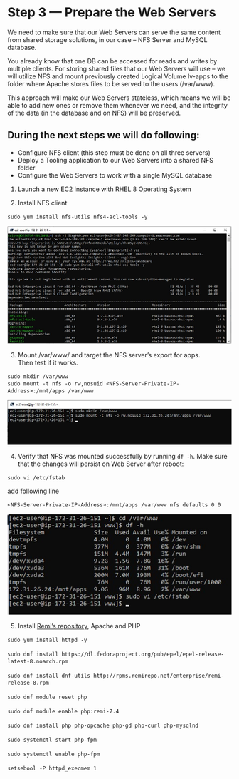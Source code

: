 # Step 3 — Prepare the Web Servers

We need to make sure that our Web Servers can serve the same content from shared storage solutions, in our case – NFS Server and MySQL
database.

You already know that one DB can be accessed for reads and writes by multiple clients. For storing shared files that our Web Servers
will use – we will utilize NFS and mount previously created Logical Volume lv-apps to the folder where Apache stores files to be served
to the users (/var/www).

This approach will make our Web Servers stateless, which means we will be able to add new ones or remove them whenever we need, and
the integrity of the data (in the database and on NFS) will be preserved.

## During the next steps we will do following:

- Configure NFS client (this step must be done on all three servers)
- Deploy a Tooling application to our Web Servers into a shared NFS folder
- Configure the Web Servers to work with a single MySQL database

1. Launch a new EC2 instance with RHEL 8 Operating System

2. Install NFS client

```
sudo yum install nfs-utils nfs4-acl-tools -y
```

![image](image/cl1.jpg)

3. Mount /var/www/ and target the NFS server’s export for apps.  
   Then test if it works.

```
sudo mkdir /var/www
sudo mount -t nfs -o rw,nosuid <NFS-Server-Private-IP-Address>:/mnt/apps /var/www
```

![image](image/mkdir2.jpg)

4. Verify that NFS was mounted successfully by running `df -h`. Make sure that the changes will persist on Web Server after reboot:

```
sudo vi /etc/fstab
```

add following line

```
<NFS-Server-Private-IP-Address>:/mnt/apps /var/www nfs defaults 0 0
```

![image](image/sudo%20vi%20fstab.jpg)

5. Install [Remi’s repository](http://www.servermom.org/how-to-enable-remi-repo-on-centos-7-6-and-5/2790/), Apache and PHP

```
sudo yum install httpd -y

sudo dnf install https://dl.fedoraproject.org/pub/epel/epel-release-latest-8.noarch.rpm

sudo dnf install dnf-utils http://rpms.remirepo.net/enterprise/remi-release-8.rpm

sudo dnf module reset php

sudo dnf module enable php:remi-7.4

sudo dnf install php php-opcache php-gd php-curl php-mysqlnd

sudo systemctl start php-fpm

sudo systemctl enable php-fpm

setsebool -P httpd_execmem 1
```
